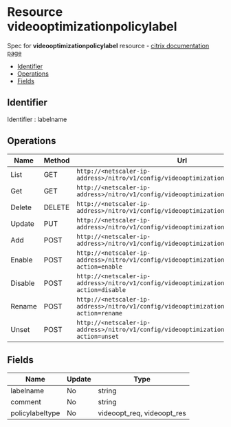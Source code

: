 # Resource videooptimizationpolicylabel

Spec for **videooptimizationpolicylabel** resource - [citrix documentation page](https://developer-docs.citrix.com/projects/netscaler-nitro-api/en/11.0/configuration/videooptimization/videooptimizationpolicylabel/videooptimizationpolicylabel/)

- [Identifier](#identifier)
- [Operations](#operations)
- [Fields](#fields)

## Identifier

Identifier : labelname

## Operations

| Name | Method | Url |
|----|----|----|
| List | GET | `http://<netscaler-ip-address>/nitro/v1/config/videooptimizationpolicylabel` |
| Get | GET | `http://<netscaler-ip-address>/nitro/v1/config/videooptimizationpolicylabel/<name>` |
| Delete | DELETE | `http://<netscaler-ip-address>/nitro/v1/config/videooptimizationpolicylabel/<name>` |
| Update | PUT | `http://<netscaler-ip-address>/nitro/v1/config/videooptimizationpolicylabel` |
| Add | POST | `http://<netscaler-ip-address>/nitro/v1/config/videooptimizationpolicylabel` |
| Enable | POST | `http://<netscaler-ip-address>/nitro/v1/config/videooptimizationpolicylabel?action=enable` |
| Disable | POST | `http://<netscaler-ip-address>/nitro/v1/config/videooptimizationpolicylabel?action=disable` |
| Rename | POST | `http://<netscaler-ip-address>/nitro/v1/config/videooptimizationpolicylabel?action=rename` |
| Unset | POST | `http://<netscaler-ip-address>/nitro/v1/config/videooptimizationpolicylabel?action=unset` |

## Fields

| Name | Update | Type |
|----|----|----|
| labelname | No | string |
| comment | No | string |
| policylabeltype | No | videoopt_req, videoopt_res |

